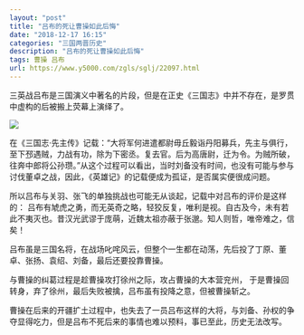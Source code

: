 ```yaml
---
layout: "post"
title: "吕布的死让曹操如此后悔"
date: "2018-12-17 16:15"
categories: "三国两晋历史"
description: "吕布的死让曹操如此后悔"
tags: 曹操 吕布
url: https://www.y5000.com/zgls/sglj/22097.html
---
```






三英战吕布是三国演义中著名的片段，但是在正史《三国志》中并不存在，是罗贯中虚构的后被搬上荧幕上演绎了。

![](https://img.y5000.com/uploads/allimg/170527/1536361631-0.jpg)

在《三国志·先主传》记载：“大将军何进遣都尉毋丘毅诣丹阳募兵，先主与俱行，至下邳遇贼，力战有功，除为下密丞。复去官。后为高唐尉，迁为令。为贼所破，往奔中郎将公孙瓒。”从这个过程可以看出，当时刘备没有时间，也没有可能与参与讨伐董卓之战，因此，《英雄记》的记载便成为孤证，是否属实便很成问题。

所以吕布与关羽、张飞的单独挑战也可能无从谈起，记载中对吕布的评价是这样的： 吕布有虓虎之勇，而无英奇之略，轻狡反复，唯利是视。自古及今，未有若
此不夷灭也。昔汉光武谬于庞萌，近魏太祖亦蔽于张邈。知人则哲，唯帝难之，信矣！

吕布虽是三国名将，在战场叱咤风云，但整个一生都在动荡，先后投了丁原、董卓、张扬、袁绍、刘备，最后还要投靠曹操。

与曹操的纠葛过程是趁曹操攻打徐州之际，攻占曹操的大本营兖州， 于是曹操回转身，弃了徐州，最后失败被擒，吕布虽有投降之意，但被曹操斩之。

曹操在后来的开疆扩土过程中，也失去了一员吕布这样的大将，与刘备、孙权的争夺显得吃力，但是吕布不死后来的事情也难以预料，事已至此，历史无法改写。
